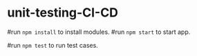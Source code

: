 # unit-testing-CI-CD

#run  `npm install`  to install modules.
#run `npm start` to start app.

#run `npm test` to run test cases.
